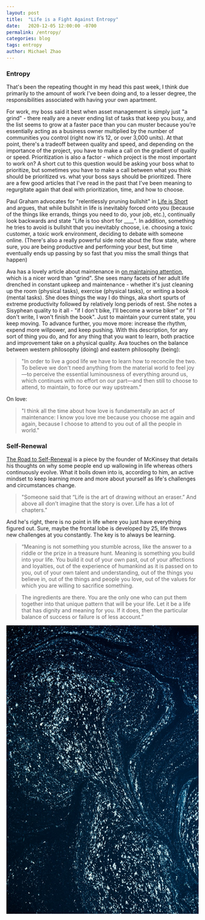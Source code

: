 ```yaml
---
layout: post
title:  "Life is a Fight Against Entropy"
date:   2020-12-05 12:00:00 -0700
permalink: /entropy/
categories: blog
tags: entropy
author: Michael Zhao
---
```

### Entropy
That's been the repeating thought in my head this past week, I think due primarily to the amount of work I've been doing and, to a lesser degree, the responsibilities associated with having your own apartment.

For work, my boss said it best when asset management is simply just "a grind" - there really are a never ending list of tasks that keep you busy, and the list seems to grow at a faster pace than you can muster because you’re essentially acting as a business owner multiplied by the number of communities you control (right now it’s 12, or over 3,000 units). At that point, there's a tradeoff between quality and speed, and depending on the importance of the project, you have to make a call on the gradient of quality or speed. Prioritization is also a factor - which project is the most important to work on? A short cut to this question would be asking your boss what to prioritize, but sometimes you have to make a call between what you think should be prioritized vs. what your boss says should be prioritized. There are a few good articles that I've read in the past that I've been meaning to regurgitate again that deal with prioritization, time, and how to choose.

Paul Graham advocates for "relentlessly pruning bullshit" in [Life is Short](http://www.paulgraham.com/vb.html) and argues, that while bullshit in life is inevitably forced onto you (because of the things like errands, things you need to do, your job, etc.), continually look backwards and state "Life is too short for ____". In addition, something he tries to avoid is bullshit that you inevitably choose, i.e. choosing a toxic customer, a toxic work environment, deciding to debate with someone online. (There's also a really powerful side note about the flow state, where sure, you are being productive and performing your best, but time eventually ends up passing by so fast that you miss the small things that happen)

Ava has a lovely article about maintenance in [on maintaining attention](https://ava.substack.com/p/on-maintaining-attention), which is a nicer word than "grind". She sees many facets of her adult life drenched in constant upkeep and maintenance - whether it's just cleaning up the room (physical tasks), exercise (physical tasks), or writing a book (mental tasks). She does things the way I do things, aka short spurts of extreme productivity followed by relatively long periods of rest. She notes a Sisyphean quality to it all - "if I don't bike, I'll become a worse biker" or "if I don't write, I won't finish the book". Just to maintain your current state, you keep moving. To advance further, you move more: increase the rhythm, expend more willpower, and keep pushing. With this description, for any sort of thing you do, and for any thing that you want to learn, both practice and improvement take on a physical quality. Ava touches on the balance between western philosophy (doing) and eastern philosophy (being):

>"In order to live a good life we have to learn how to reconcile the two. To believe we don't need anything from the material world to feel joy—to perceive the essential luminousness of everything around us, which continues with no effort on our part—and then still to choose to attend, to maintain, to force our way upstream."

On love:

>"I think all the time about how love is fundamentally an act of maintenance: I know you love me because you choose me again and again, because I choose to attend to you out of all the people in world."

### Self-Renewal
[The Road to Self-Renewal](https://medium.com/jvnto/the-road-to-self-renewal-bda7aa530dbe) is a piece by the founder of McKinsey that details his thoughts on why some people end up wallowing in life whereas others continuously evolve. What it boils down into is, according to him, an active mindset to keep learning more and more about yourself as life's challenges and circumstances change.

>"Someone said that “Life is the art of drawing without an eraser.” And above all don’t imagine that the story is over. Life has a lot of chapters."

And he's right, there is no point in life where you just have everything figured out. Sure, maybe the frontal lobe is developed by 25, life throws new challenges at you constantly. The key is to always be learning.

>“Meaning is not something you stumble across, like the answer to a riddle or the prize in a treasure hunt. Meaning is something you build into your life. You build it out of your own past, out of your affections and loyalties, out of the experience of humankind as it is passed on to you, out of your own talent and understanding, out of the things you believe in, out of the things and people you love, out of the values for which you are willing to sacrifice something.

>The ingredients are there. You are the only one who can put them together into that unique pattern that will be your life. Let it be a life that has dignity and meaning for you. If it does, then the particular balance of success or failure is of less account.”

![image](/assets/images/entropy.jpg)